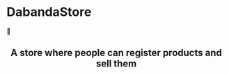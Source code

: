 # DabandaStore
🛒
## <p text align="center"> A store where people can register products and sell them </p>
